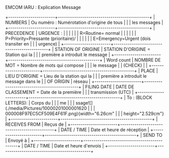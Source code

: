 EMCOM IARU : Explication Message

+-----------------------+---------------------------------------------+
| NUMBERS               | Ou numéro : Numérotation d\'origine de tous |
|                       | les messages                                |
+-----------------------+---------------------------------------------+
| PRECEDENCE            | URGENCE :                                   |
|                       |                                             |
|                       | R=Routine= normal                           |
|                       |                                             |
|                       | P=Priority=Pressante (prioritaire)/         |
|                       |                                             |
|                       | E=Emergency=Urgent (dois transiter en       |
|                       | urgence)                                    |
+-----------------------+---------------------------------------------+
| STATION OF ORIGINE    | STATION D\'ORIGINE = Station qui la         |
|                       | première a introduit le message             |
+-----------------------+---------------------------------------------+
| Word count            | NOMBRE DE MOT = Nombre de mots qui compose  |
|                       | le message                                  |
| (CHECK)               |                                             |
+-----------------------+---------------------------------------------+
| PLACE                 | LIEU D\'ORIGINE = Lieu de la station qui la |
|                       | première a introduit le message dans le     |
| OF ORIGIN             | réseau                                      |
+-----------------------+---------------------------------------------+
| FILING DATE           | DATE DE CLASSEMENT = Date de la première    |
|                       | transmission (UTC)                          |
+-----------------------+---------------------------------------------+
| To : (BLOCK LETTERS): | Corps du                                    |
|                       | me                                          |
|                       | ssage![](./media/Pictures/10000201000001620 |
|                       | 000008F97EC5CF509E4F61F.png){width="6.26cm" |
|                       | height="2.529cm"}                           |
+-----------------------+---------------------------------------------+
| RECEIVES FROM         | Reçus de                                    |
+-----------------------+---------------------------------------------+
| DATE / TIME           | Date et heure de réception                  |
+-----------------------+---------------------------------------------+
| SEND TO               | Envoyé à                                    |
+-----------------------+---------------------------------------------+
| DATE / TIME           | Date et heure d\'envois                     |
+-----------------------+---------------------------------------------+
